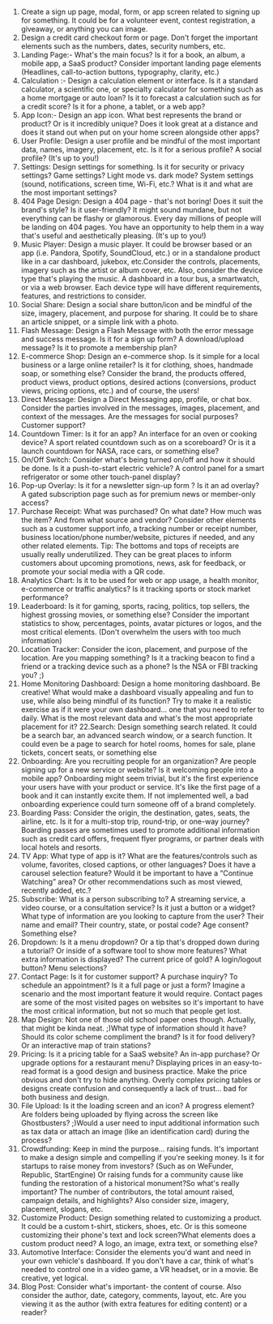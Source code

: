 1. Create a sign up page, modal, form, or app screen related to signing up for something. It could be for a volunteer event, contest registration, a giveaway, or anything you can image.
2. Design a credit card checkout form or page. Don't forget the important elements such as the numbers, dates, security numbers, etc.
3.  Landing Page:- What's the main focus? Is it for a book, an album, a mobile app, a SaaS product? Consider important landing page elements (Headlines, call-to-action buttons, typography, clarity, etc.)
4.  Calculation :- Design a calculation element or interface. Is it a standard calculator, a scientific one, or specialty calculator for something such as a home mortgage or auto loan? Is it to forecast a calculation such as for a credit score? Is it for a phone, a tablet, or a web app?
5.  App Icon:- Design an app icon. What best represents the brand or product? Or is it incredibly unique? Does it look great at a distance and does it stand out when put on your home screen alongside other apps?
6.  User Profile: Design a user profile and be mindful of the most important data, names, imagery, placement, etc. Is it for a serious profile? A social profile? (It's up to you!)
7.  Settings: Design settings for something. Is it for security or privacy settings? Game settings? Light mode vs. dark mode? System settings (sound, notifications, screen time, Wi-Fi, etc.? What is it and what are the most important settings?
8.  404 Page Design: Design a 404 page - that's not boring! Does it suit the brand's style? Is it user-friendly? It might sound mundane, but not everything can be flashy or glamorous. Every day millions of people will be landing on 404 pages. You have an opportunity to help them in a way that's useful and aesthetically pleasing. (It's up to you!)
9.  Music Player: Design a music player. It could be browser based or an app (i.e. Pandora, Spotify, SoundCloud, etc.) or in a standalone product like in a car dashboard, jukebox, etc.Consider the controls, placements, imagery such as the artist or album cover, etc. Also, consider the device type that's playing the music. A dashboard in a tour bus, a smartwatch, or via a web browser. Each device type will have different requirements, features, and restrictions to consider.
10. Social Share: Design a social share button/icon and be mindful of the size, imagery, placement, and purpose for sharing. It could be to share an article snippet, or a simple link with a photo.
11. Flash Message: Design a Flash Message with both the error message and success message. Is it for a sign up form? A download/upload message? Is it to promote a membership plan?
12. E-commerce Shop: Design an e-commerce shop. Is it simple for a local business or a large online retailer? Is it for clothing, shoes, handmade soap, or something else? Consider the brand, the products offered, product views, product options, desired actions (conversions, product views, pricing options, etc.) and of course, the users!
13. Direct Message: Design a Direct Messaging app, profile, or chat box. Consider the parties involved in the messages, images, placement, and context of the messages. Are the messages for social purposes? Customer support?
14.  Countdown Timer: Is it for an app? An interface for an oven or cooking device? A sport related countdown such as on a scoreboard? Or is it a launch countdown for NASA, race cars, or something else?
15.  On/Off Switch: Consider what's being turned on/off and how it should be done. Is it a push-to-start electric vehicle? A control panel for a smart refrigerator or some other touch-panel display?
16.  Pop-up Overlay: Is it for a newsletter sign-up form ? Is it an ad overlay? A gated subscription page such as for premium news or member-only access?
17.  Purchase Receipt: What was purchased? On what date? How much was the item? And from what source and vendor? Consider other elements such as a customer support info, a tracking number or receipt number, business location/phone number/website, pictures if needed, and any other related elements. Tip:  The bottoms and tops of receipts are usually really underutilized. They can be great places to inform customers about upcoming promotions, news, ask for feedback, or promote your social media with a QR code.
18.  Analytics Chart: Is it to be used for web or app usage, a health monitor, e-commerce or traffic analytics? Is it tracking sports or stock market performance?
19.  Leaderboard: Is it for gaming, sports, racing, politics, top sellers, the highest grossing movies, or something else? Consider the important statistics to show, percentages, points, avatar pictures or logos, and the most critical elements. (Don't overwhelm the users with too much information)
20. Location Tracker: Consider the icon, placement, and purpose of the location. Are you mapping something? Is it a tracking beacon to find a friend or a tracking device such as a phone? Is the NSA or FBI tracking you? ;)
21. Home Monitoring Dashboard: Design a home monitoring dashboard. Be creative! What would make a dashboard visually appealing and fun to use, while also being mindful of its function? Try to make it a realistic exercise as if it were your own dashboard... one that you need to refer to daily. What is the most relevant data and what's the most appropriate placement for it?
22.Search: Design something search related. It could be a search bar, an advanced search window, or a search function. It could even be a page to search for hotel rooms, homes for sale, plane tickets, concert seats, or something else
23. Onboarding: Are you recruiting people for an organization? Are people signing up for a new service or website? Is it welcoming people into a mobile app? Onboarding might seem trivial, but it's the first experience your users have with your product or service. It's like the first page of a book and it can instantly excite them. If not implemented well, a bad onboarding experience could turn someone off of a brand completely.
24. Boarding Pass: Consider the origin, the destination, gates, seats, the airline, etc. Is it for a multi-stop trip, round-trip, or one-way journey? Boarding passes are sometimes used to promote additional information such as credit card offers, frequent flyer programs, or partner deals with local hotels and resorts.
25. TV App: What type of app is it? What are the features/controls such as volume, favorites, closed captions, or other languages? Does it have a carousel selection feature? Would it be important to have a “Continue Watching” area? Or other recommendations such as most viewed, recently added, etc.?
26. Subscribe: What is a person subscribing to? A streaming service, a video course, or a consultation service? Is it just a button or a widget?What type of information are you looking to capture from the user? Their name and email? Their country, state, or postal code? Age consent? Something else?
27. Dropdown: Is it a menu dropdown? Or a tip that's dropped down during a tutorial? Or inside of a software tool to show more features? What extra information is displayed? The current price of gold? A login/logout button? Menu selections?
28. Contact Page: Is it for customer support? A purchase inquiry? To schedule an appointment? Is it a full page or just a form? Imagine a scenario and the most important feature it would require. Contact pages are some of the most visited pages on websites so it's important to have the most critical information, but not so much that people get lost.
29. Map Design: Not one of those old school paper ones though. Actually, that might be kinda neat. ;)What type of information should it have? Should its color scheme compliment the brand? Is it for food delivery? Or an interactive map of train stations?
30. Pricing: Is it a pricing table for a SaaS website? An in-app purchase? Or upgrade options for a restaurant menu? Displaying prices in an easy-to-read format is a good design and business practice. Make the price obvious and don't try to hide anything. Overly complex pricing tables or designs create confusion and consequently a lack of trust… bad for both business and design.
31. File Upload: Is it the loading screen and an icon? A progress element? Are folders being uploaded by flying across the screen like Ghostbusters? ;)Would a user need to input additional information such as tax data or attach an image (like an identification card) during the process?
32.  Crowdfunding: Keep in mind the purpose... raising funds. It's important to make a design simple and compelling if you're seeking money. Is it for startups to raise money from investors? (Such as on WeFunder, Republic, StartEngine) Or raising funds for a community cause like funding the restoration of a historical monument?So what's really important? The number of contributors, the total amount raised, campaign details, and highlights? Also consider size, imagery, placement, slogans, etc.
33.  Customize Product: Design something related to customizing a product. It could be a custom t-shirt, stickers, shoes, etc. Or is this someone customizing their phone's text and lock screen?What elements does a custom product need? A logo, an image, extra text, or something else?
34.  Automotive Interface: Consider the elements you'd want and need in your own vehicle's dashboard. If you don't have a car, think of what's needed to control one in a video game, a VR headset, or in a movie. Be creative, yet logical.
35.  Blog Post: Consider what's important- the content of course. Also consider the author, date, category, comments, layout, etc. Are you viewing it as the author (with extra features for editing content) or a reader? 
